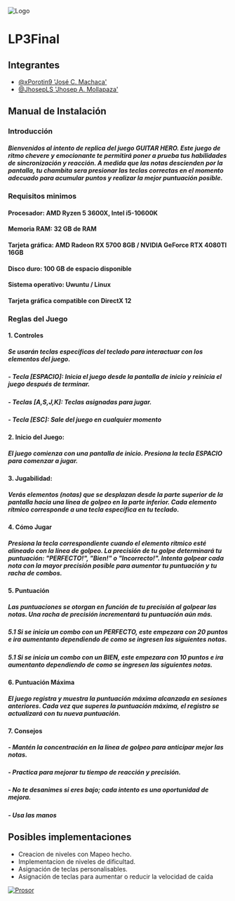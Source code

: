 
![Logo](https://cdn.discordapp.com/attachments/963074507973722116/1181373441283195011/file-6sRmAyPFD7IPPtOInhWc1AMq.png?ex=6580d2c1&is=656e5dc1&hm=270ab87811d35562ff68bfbbdfafec5db35e9ac17201e3dd1e0b4fdfbc4c49d5&)


# LP3Final

## Integrantes

- [@xPorotin9 'José C. Machaca'](https://github.com/xPorotin9)
- [@JhosepLS 'Jhosep A. Mollapaza'](https://github.com/JhosepLS)

## Manual de Instalación 

### Introducción
##### Bienvenidos al intento de replica del juego GUITAR HERO. Este juego de ritmo chevere y emocionante te permitirá poner a prueba tus habilidades de sincronización y reacción. A medida que las notas descienden por la pantalla, tu chambita sera presionar las teclas correctas en el momento adecuado para acumular puntos y realizar la mejor puntuación posible.

### Requisitos minimos
#### Procesador: AMD Ryzen 5 3600X, Intel i5-10600K 
#### Memoria RAM: 32 GB de RAM
#### Tarjeta gráfica: AMD Radeon RX 5700 8GB / NVIDIA GeForce RTX 4080TI 16GB
#### Disco duro: 100 GB de espacio disponible
#### Sistema operativo: Uwuntu / Linux
#### Tarjeta gráfica compatible con DirectX 12

### Reglas del Juego
#### 1. Controles
##### Se usarán teclas específicas del teclado  para interactuar con los elementos del juego. 
##### - Tecla [ESPACIO]: Inicia el juego desde la pantalla de inicio y reinicia el juego después de terminar. 
##### - Teclas [A,S,J,K]: Teclas asignadas para jugar.
##### - Tecla [ESC]: Sale del juego en cualquier momento

#### 2. Inicio del Juego:
##### El juego comienza con una pantalla de inicio. Presiona la tecla ESPACIO para comenzar a jugar.
#### 3. Jugabilidad:
##### Verás elementos (notas) que se desplazan desde la parte superior de la pantalla hacia una línea de golpeo en la parte inferior. Cada elemento rítmico corresponde a una tecla específica en tu teclado.
#### 4. Cómo Jugar
##### Presiona la tecla correspondiente cuando el elemento rítmico esté alineado con la línea de golpeo. La precisión de tu golpe determinará tu puntuación: "PERFECTO!", "Bien!" o "Incorrecto!". Intenta golpear cada nota con la mayor precisión posible para aumentar tu puntuación y tu racha de combos.
#### 5. Puntuación
##### Las puntuaciones se otorgan en función de tu precisión al golpear las notas. Una racha de precisión incrementará tu puntuación aún más.
##### 5.1 Si se inicia un combo con un PERFECTO, este empezara con 20 puntos e ira aumentanto dependiendo de como se ingresen las siguientes notas.
##### 5.1 Si se inicia un combo con un BIEN, este empezara con 10 puntos e ira aumentanto dependiendo de como se ingresen las siguientes notas.


#### 6. Puntuación Máxima
##### El juego registra y muestra la puntuación máxima alcanzada en sesiones anteriores. Cada vez que superes la puntuación máxima, el registro se actualizará con tu nueva puntuación.

#### 7. Consejos
##### - Mantén la concentración en la línea de golpeo para anticipar mejor las notas. 
##### - Practica para mejorar tu tiempo de reacción y precisión.
##### - No te desanimes si eres bajo; cada intento es una oportunidad de mejora.
##### - Usa las manos
    
## Posibles implementaciones

- Creacion de niveles con Mapeo hecho. 
- Implementacion de niveles de dificultad.
- Asignación de teclas personalisables.
- Asignación de teclas para aumentar o reducir la velocidad de caída
  
[![Prosor](https://img.shields.io/badge/my_portfolio-000?style=for-the-badge&logo=ko-fi&logoColor=white)](https://www.youtube.com/watch?v=jHMGhbj0kbg)




